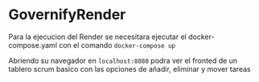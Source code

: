 # GovernifyRender
Para la ejecucion del Render se necesitara ejecutar el docker-compose.yaml con el comando `docker-compose up`
 
Abriendo su navegador en `localhost:8080` podra ver el fronted de un tablero scrum basico con las opciones de añadir, eliminar y mover tareas
